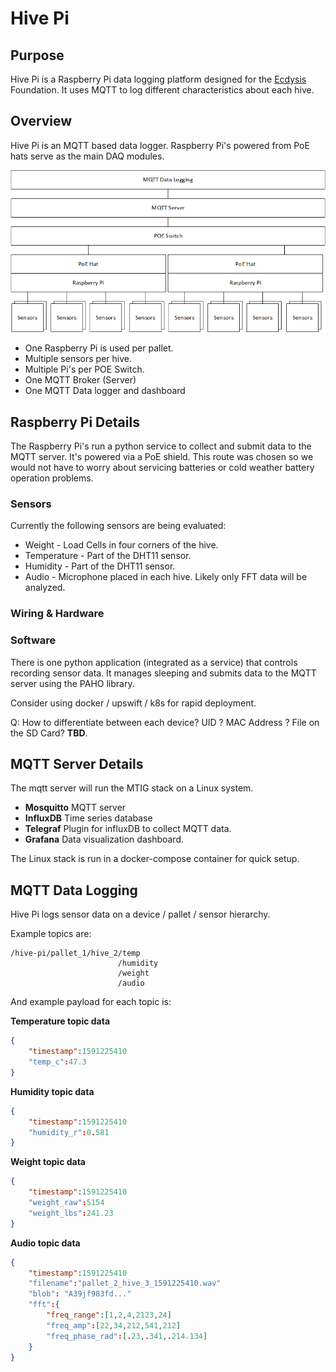 # Hive Pi

## Purpose

Hive Pi is a Raspberry Pi data logging platform designed for the [Ecdysis](<https://www.ecdysis.bio/>) Foundation. It uses MQTT to log different characteristics about each hive.

## Overview

Hive Pi is an MQTT based data logger. Raspberry Pi's powered from PoE hats serve as the main DAQ modules.

![1591223332123](assets/1591223332123.png)

* One Raspberry Pi is used per pallet. 
* Multiple sensors per hive.
* Multiple Pi's per POE Switch.
* One MQTT Broker (Server) 
* One MQTT Data logger and dashboard



## Raspberry Pi Details

The Raspberry Pi's run a python service to collect and submit data to the MQTT server.  It's powered via a PoE shield. This route was chosen so we would not have to worry about servicing batteries or cold weather battery operation problems.

### Sensors

Currently the following sensors are being evaluated:

* Weight - Load Cells in four corners of the hive.
* Temperature - Part of the DHT11 sensor.
* Humidity - Part of the DHT11 sensor.
* Audio - Microphone placed in each hive. Likely only FFT data will be analyzed.

### Wiring & Hardware



### Software

There is one python application (integrated as a service) that controls recording sensor data. It manages sleeping and submits data to the MQTT server using the PAHO library.

Consider using docker / upswift / k8s for rapid deployment. 

Q: How to differentiate between each device? UID ? MAC Address ? File on the SD Card? **TBD**.



## MQTT Server Details

The mqtt server will run the MTIG stack on a Linux system.

* **Mosquitto** MQTT server
* **InfluxDB**  Time series database
* **Telegraf**  Plugin for influxDB to collect MQTT data.
* **Grafana** Data visualization dashboard.

The Linux stack is run in a docker-compose container for quick setup.



## MQTT Data Logging

Hive Pi logs sensor data on a device / pallet / sensor hierarchy. 

Example topics are:

```
/hive-pi/pallet_1/hive_2/temp
                        /humidity
                        /weight
                        /audio
```

And example payload for each topic is:

**Temperature topic data**

```json
{
    "timestamp":1591225410
   	"temp_c":47.3
}
```
**Humidity topic data**
```json
{
    "timestamp":1591225410
   	"humidity_r":0.581
}
```
**Weight topic data**
```json
{
    "timestamp":1591225410
   	"weight_raw":5154
   	"weight_lbs":241.23
}
```
**Audio topic data**

```json
{
    "timestamp":1591225410
   	"filename":"pallet_2_hive_3_1591225410.wav"
   	"blob": "A39jf983fd..."
   	"fft":{
        "freq_range":[1,2,4,2123,24]
        "freq_amp":[22,34,212,541,212]
        "freq_phase_rad":[.23,.341,.214.134]
   	}
}
```





